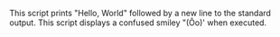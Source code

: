 This script prints "Hello, World" followed by a new line to the standard output.
This script displays a confused smiley "(Ôo)' when executed.
